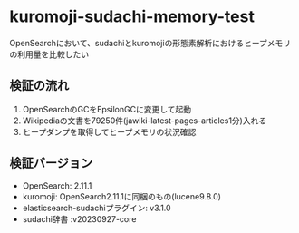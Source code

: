# kuromoji-sudachi-memory-test
OpenSearchにおいて、sudachiとkuromojiの形態素解析におけるヒープメモリの利用量を比較したい

## 検証の流れ
1. OpenSearchのGCをEpsilonGCに変更して起動
2. Wikipediaの文書を79250件(jawiki-latest-pages-articles1分)入れる
3. ヒープダンプを取得してヒープメモリの状況確認

## 検証バージョン
* OpenSearch: 2.11.1
* kuromoji: OpenSearch2.11.1に同梱のもの(lucene9.8.0)
* elasticsearch-sudachiプラグイン: v3.1.0
* sudachi辞書 :v20230927-core
